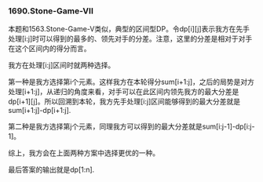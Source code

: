 ### 1690.Stone-Game-VII

本题和1563.Stone-Game-V类似，典型的区间型DP。令dp[i][j]表示我方在先手处理[i:j]时可以得到的最多的、领先对手的分差。注意，这里的分差是相对于对手在这个区间内的得分而言。

我方在处理[i:j]区间时就两种选择。

第一种是我方选择第i个元素。这样我方在本轮得分sum[i+1:j]，之后的局势是对方处理[i+1:j]，从递归的角度来看，对手可以在此区间内领先我方的最大分差是dp[i+1][j]。所以回溯到本轮，我方先手处理[i:j]区间能够得到的最大分差就是sum[i+1:j]-dp[i+1:j].

第二种是我方选择第j个元素，同理我方可以得到的最大分差就是sum[i:j-1]-dp[i:j-1]。

综上，我方会在上面两种方案中选择更优的一种。

最后答案的输出就是dp[1:n].
